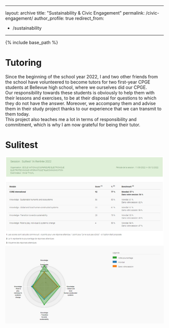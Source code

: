 
---
layout: archive
title: "Sustainability & Civic Engagement"
permalink: /civic-engagement/
author_profile: true
redirect_from:
  - /sustainability
---

{% include base_path %}

Tutoring
======
Since the beginning of the school year 2022, I and two other friends from the school have volunteered to become tutors for two first-year CPGE students at Bellevue high school, where we ourselves did our CPGE.  
Our responsibility towards these students is obviously to help them with their lessons and exercises, to be at their disposal for questions to which they do not have the answer. Moreover, we accompany them and advise them in their study project thanks to our experience that we can transmit to them today.  
This project also teaches me a lot in terms of responsibility and commitment, which is why I am now grateful for being their tutor.  

Sulitest
======
![Sulitest1](/files/SHS1.png)
![Sulitest2](/files/SHS2.png)
